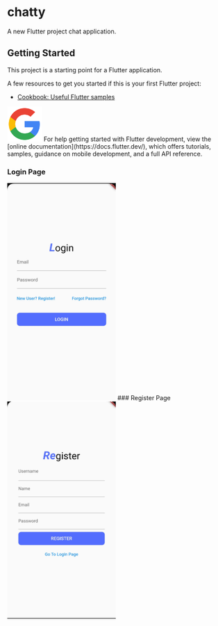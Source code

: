 # chatty

A new Flutter project chat application.

## Getting Started

This project is a starting point for a Flutter application.

A few resources to get you started if this is your first Flutter project:

- [Cookbook: Useful Flutter samples](https://docs.flutter.dev/cookbook)



<img width="80" height="80" src="Assets/google-logo.png" alt="Google Logo" />
For help getting started with Flutter development, view the
[online documentation](https://docs.flutter.dev/), which offers tutorials,
samples, guidance on mobile development, and a full API reference.


### Login Page
<img width="250" height="500" src="public/loginpage.jpg" alt="Login Page" />
### Register Page
<img width="250" height="500" src="public/registerpage.jpg" alt="Register Page" />